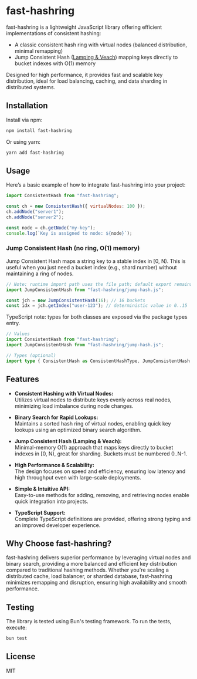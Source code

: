 # fast-hashring

fast-hashring is a lightweight JavaScript library offering efficient implementations of consistent hashing:

- A classic consistent hash ring with virtual nodes (balanced distribution, minimal remapping)
- Jump Consistent Hash ([Lamping & Veach](https://arxiv.org/abs/1406.2294)) mapping keys directly to bucket indexes with O(1) memory

Designed for high performance, it provides fast and scalable key distribution, ideal for load balancing, caching, and data sharding in distributed systems.

## Installation

Install via npm:

```bash
npm install fast-hashring
```

Or using yarn:

```bash
yarn add fast-hashring
```

## Usage

Here’s a basic example of how to integrate fast-hashring into your project:

```js
import ConsistentHash from "fast-hashring";

const ch = new ConsistentHash({ virtualNodes: 100 });
ch.addNode("server1");
ch.addNode("server2");

const node = ch.getNode("my-key");
console.log(`Key is assigned to node: ${node}`);
```

### Jump Consistent Hash (no ring, O(1) memory)

Jump Consistent Hash maps a string key to a stable index in [0, N). This is useful when you just need a bucket index (e.g., shard number) without maintaining a ring of nodes.

```js
// Note: runtime import path uses the file path; default export remains ConsistentHash
import JumpConsistentHash from "fast-hashring/jump-hash.js";

const jch = new JumpConsistentHash(16); // 16 buckets
const idx = jch.getIndex("user-123"); // deterministic value in 0..15
```

TypeScript note: types for both classes are exposed via the package types entry.

```ts
// Values
import ConsistentHash from "fast-hashring";
import JumpConsistentHash from "fast-hashring/jump-hash.js";

// Types (optional)
import type { ConsistentHash as ConsistentHashType, JumpConsistentHash as JumpConsistentHashType } from "fast-hashring";
```

## Features

- **Consistent Hashing with Virtual Nodes:**  
  Utilizes virtual nodes to distribute keys evenly across real nodes, minimizing load imbalance during node changes.

- **Binary Search for Rapid Lookups:**  
  Maintains a sorted hash ring of virtual nodes, enabling quick key lookups using an optimized binary search algorithm.

- **Jump Consistent Hash (Lamping & Veach):**  
  Minimal-memory O(1) approach that maps keys directly to bucket indexes in [0, N), great for sharding. Buckets must be numbered 0..N-1.

- **High Performance & Scalability:**  
  The design focuses on speed and efficiency, ensuring low latency and high throughput even with large-scale deployments.

- **Simple & Intuitive API:**  
  Easy-to-use methods for adding, removing, and retrieving nodes enable quick integration into projects.

- **TypeScript Support:**  
  Complete TypeScript definitions are provided, offering strong typing and an improved developer experience.

## Why Choose fast-hashring?

fast-hashring delivers superior performance by leveraging virtual nodes and binary search, providing a more balanced and efficient key distribution compared to traditional hashing methods. Whether you're scaling a distributed cache, load balancer, or sharded database, fast-hashring minimizes remapping and disruption, ensuring high availability and smooth performance.

## Testing

The library is tested using Bun's testing framework. To run the tests, execute:

```bash
bun test
```

## License

MIT
